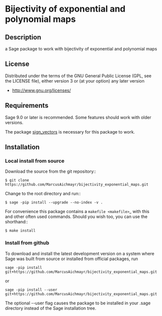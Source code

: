 # Bijectivity of exponential and polynomial maps

## Description

a Sage package to work with bijectivity of exponential and polynomial maps

## License

Distributed under the terms of the GNU General Public License (GPL, see the
LICENSE file), either version 3 or (at your option) any later version

- http://www.gnu.org/licenses/

## Requirements

Sage 9.0 or later is recommended. Some features should work with older versions.

The package [sign_vectors](https://github.com/MarcusAichmayr/sign_vectors) is necessary for this package to work.

## Installation

### Local install from source

Download the source from the git repository::

    $ git clone https://github.com/MarcusAichmayr/bijectivity_exponential_maps.git

Change to the root directory and run::

    $ sage -pip install --upgrade --no-index -v .

For convenience this package contains a `makefile <makefile>`_ with this
and other often used commands. Should you wish too, you can use the
shorthand::

    $ make install

### Install from github

To download and install the latest development version on a system where Sage
was built from source or installed from official packages, run

    sage -pip install git+https://github.com/MarcusAichmayr/bijectivity_exponential_maps.git

or

    sage -pip install --user git+https://github.com/MarcusAichmayr/bijectivity_exponential_maps.git

The optional --user flag causes the package to be installed in your .sage directory instead of the Sage installation tree.

